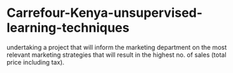 # Carrefour-Kenya-unsupervised-learning-techniques
undertaking a project that will inform the marketing department on the most relevant marketing strategies that will result in the highest no. of sales (total price including tax).

